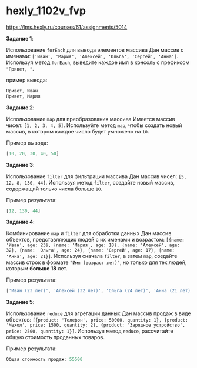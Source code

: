 # hexly_1102v_fvp

https://lms.hexly.ru/courses/61/assignments/5014

**Задание 1**:

Использование `forEach` для вывода элементов массива
Дан массив с именами: `['Иван', 'Мария', 'Алексей', 'Ольга', 'Сергей', 'Анна']`. Используя метод `forEach`, выведите каждое имя в консоль с префиксом `"Привет, "`.

пример вывода:
```js
Привет, Иван
Привет, Мария
```

**Задание 2**:  

Использование `map` для преобразования массива
Имеется массив чисел: `[1, 2, 3, 4, 5]`. Используйте метод `map`, чтобы создать новый массив, в котором каждое число будет умножено на `10`.

Пример вывода:
```js
[10, 20, 30, 40, 50]
```

**Задание 3**:

Использование `filter` для фильтрации массива
Дан массив чисел: `[5, 12, 8, 130, 44]`. Используя метод `filter`, создайте новый массив, содержащий только числа больше `10`.

Пример результата:
```js
[12, 130, 44]
```

**Задание 4**:

Комбинирование `map` и `filter` для обработки данных
Дан массив объектов, представляющих людей с их именами и возрастом: `[{name: 'Иван', age: 23}, {name: 'Мария', age: 18}, {name: 'Алексей', age: 32}, {name: 'Ольга', age: 24}, {name: 'Сергей', age: 17}, {name: 'Анна', age: 21}]`. Используя сначала `filter`, а затем `map`, создайте массив строк в формате `"Имя (возраст лет)"`, но только для тех людей, которым **больше 18** лет.

Пример результата:
```js
['Иван (23 лет)', 'Алексей (32 лет)', 'Ольга (24 лет)', 'Анна (21 лет)']
```

**Задание 5**:

Использование `reduce` для агрегации данных
Дан массив продаж в виде объектов: `[{product: 'Телефон', price: 50000, quantity: 1}, {product: 'Чехол', price: 1500, quantity: 2}, {product: 'Зарядное устройство', price: 2500, quantity: 1}]`. Используя метод `reduce`, рассчитайте общую стоимость проданных товаров.

Пример результата:
```js
Общая стоимость продаж: 55500
```
